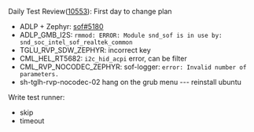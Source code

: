 Daily Test Review([10553](https://sof-ci.sh.intel.com/#/result/planresultdetail/10553)): First day to change plan

* ADLP + Zephyr: [sof#5180](https://github.com/thesofproject/sof/issues/5018)
* ADLP_GMB_I2S: `rmmod: ERROR: Module snd_sof is in use by: snd_soc_intel_sof_realtek_common`
* TGLU_RVP_SDW_ZEPHYR: incorrect key
* CML_HEL_RT5682: `i2c_hid_acpi` error, can be filter
* CML_RVP_NOCODEC_ZEPHYR: sof-logger: `error: Invalid number of parameters.`
* sh-tglh-rvp-nocodec-02 hang on the grub menu --- reinstall ubuntu

Write test runner:

* skip
* timeout
